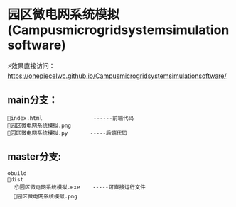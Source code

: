 # 园区微电网系统模拟(Campusmicrogridsystemsimulationsoftware)

  ⚡️效果直接访问：https://onepiecelwc.github.io/Campusmicrogridsystemsimulationsoftware/
  
  ## main分支：
    🎈index.html                ------前端代码
    🤖园区微电网系统模拟.png
    🌈园区微电网系统模拟.py       -----后端代码
 ##  master分支:
    ⚙️build
    🦊dist
      📦园区微电网系统模拟.exe    -----可直接运行文件
      💎园区微电网系统模拟.png
